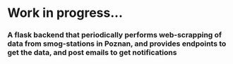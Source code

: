 
<h1>
Work in progress...
</h1>

<h3>
A flask backend that periodically performs web-scrapping of data from smog-stations in Poznan, and provides endpoints to get the data, and post emails to get notifications
</h3>